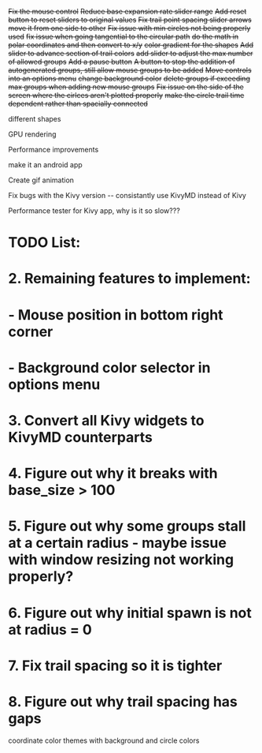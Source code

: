 ~~Fix the mouse control~~
~~Reduce base expansion rate slider range~~
~~Add reset button to reset sliders to original values~~
~~Fix trail point spacing slider arrows move it from one side to other~~
~~Fix issue with min circles not being properly used~~
~~fix issue when going tangential to the circular path~~
~~do the math in polar coordinates and then convert to x/y~~
~~color gradient for the shapes~~
~~Add slider to advance section of trail colors~~
~~add slider to adjust the max number of allowed groups~~
~~Add a pause button~~
~~A button to stop the addition of autogenerated groups, still allow mouse groups to be added~~
~~Move controls into an options menu~~
~~change background color~~
~~delete groups if exceeding max groups when adding new mouse groups~~
~~Fix issue on the side of the screen where the cirlces aren't plotted properly~~
~~make the circle trail time dependent rather than spacially connected~~

different shapes

GPU rendering

Performance improvements

make it an android app

Create gif animation

Fix bugs with the Kivy version
 -- consistantly use KivyMD instead of Kivy

Performance tester for Kivy app, why is it so slow???


 
# TODO List:
# 2. Remaining features to implement:
#    - Mouse position in bottom right corner
#    - Background color selector in options menu
# 3. Convert all Kivy widgets to KivyMD counterparts


# 4. Figure out why it breaks with base_size > 100
# 5. Figure out why some groups stall at a certain radius - maybe issue with window resizing not working properly?
# 6. Figure out why initial spawn is not at radius = 0
# 7. Fix trail spacing so it is tighter
# 8. Figure out why trail spacing has gaps

coordinate color themes with background and circle colors